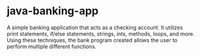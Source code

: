 # java-banking-app
A simple banking application that acts as a checking account. It utilizes print statements, if/else statements, strings, ints, methods, loops, and more. Using these techniques, the bank program created allows the user to perform multiple different functions.
